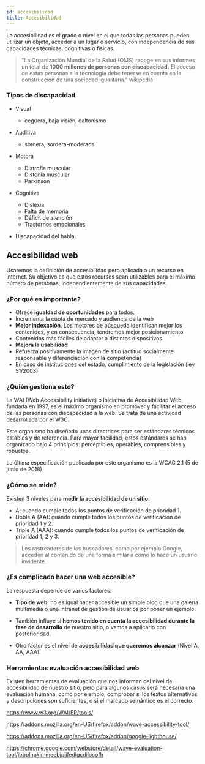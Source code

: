 ```yaml
---
id: accesibilidad
title: Accesibilidad
---
```


La accesibilidad es el grado o nivel en el que todas las personas pueden utilizar un objeto, acceder a un lugar o servicio, con independencia de sus capacidades técnicas, cognitivas o físicas.

> "La Organización Mundial de la Salud (OMS) recoge en sus informes un total de **1000 millones de personas con discapacidad.** El acceso de estas personas a la tecnología debe tenerse en cuenta en la construcción de una sociedad igualitaria." wikipedia

### Tipos de discapacidad

- Visual
	- ceguera, baja visión, daltonismo

- Auditiva
	- sordera, sordera-moderada

- Motora
	- Distrofia muscular
	- Distonía muscular
	- Parkinson

- Cognitiva
	- Dislexia
	- Falta de memoria
	- Déficit de atención
	- Trastornos emocionales

- Discapacidad del habla.


## Accesibilidad web

Usaremos la definición de accesibilidad pero aplicada a un recurso en internet.
Su objetivo es que estos recursos sean utilizables para el máximo número de personas, independientemente de sus capacidades.

### ¿Por qué es importante?

- Ofrece **igualdad de oportunidades** para todos.
- Incrementa la cuota de mercado y audiencia de la web
- **Mejor indexación**. Los motores de búsqueda identifican mejor los contenidos, y en consecuencia, tendremos mejor posicionamiento
- Contenidos más fáciles de adaptar a distintos dispositivos
- **Mejora la usabilidad**
- Refuerza positivamente la imagen de sitio (actitud socialmente responsable y diferenciación con la competencia)
- En caso de instituciones del estado, cumplimiento de la legislación (ley 51/2003)

### ¿Quién gestiona esto?

La WAI (Web Accessibility Initiative) o Iniciativa de Accesibilidad Web, fundada en 1997, es el máximo organismo en promover y facilitar el acceso de las personas con discapacidad a la web. Se trata de una actividad desarrollada por el W3C.

Este organismo ha diseñado unas directrices para ser estándares técnicos estables y de referencia. Para mayor facilidad, estos estándares se han organizado bajo 4 principios: perceptibles, operables, comprensibles y robustos.

La última especificación publicada por este organismo es la WCAG 2.1 (5 de junio de 2018)

### ¿Cómo se mide?

Existen 3 niveles para **medir la accesibilidad de un sitio**.

- A: cuando cumple todos los puntos de verificación de prioridad 1.
- Doble A (AA): cuando cumple todos los puntos de verificación de prioridad 1 y 2.
- Triple A (AAA): cuando cumple todos los puntos de verificación de prioridad 1, 2 y 3.

> Los rastreadores de los buscadores, como por ejemplo Google, acceden al contenido de una forma similar a como lo hace un usuario invidente.

### ¿Es complicado hacer una web accesible?

La respuesta depende de varios factores:

* **Tipo de web**, no es igual hacer accesible un simple blog que una galería multimedia o una intranet de gestión de usuarios por poner un ejemplo.

* También influye si **hemos tenido en cuenta la accesibilidad durante la fase de desarrollo** de nuestro sitio, o vamos a aplicarlo con posterioridad.

* Otro factor es el nivel de **accesibilidad que queremos alcanzar** (Nivel A, AA, AAA).

### Herramientas evaluación accesibilidad web

Existen herramientas de evaluación que nos informan del nivel de accesibilidad de nuestro sitio, pero para algunos casos será necesaria una evaluación humana, como por ejemplo, comprobar si los textos alternativos y descripciones son suficientes, o si el marcado semántico es el correcto.


https://www.w3.org/WAI/ER/tools/

https://addons.mozilla.org/en-US/firefox/addon/wave-accessibility-tool/

https://addons.mozilla.org/en-US/firefox/addon/google-lighthouse/

https://chrome.google.com/webstore/detail/wave-evaluation-tool/jbbplnpkjmmeebjpijfedlgcdilocofh


